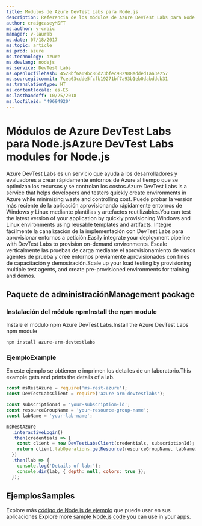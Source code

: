 ```yaml
---
title: Módulos de Azure DevTest Labs para Node.js
description: Referencia de los módulos de Azure DevTest Labs para Node.js
author: craigcaseyMSFT
ms.author: v-craic
manager: v-laurab
ms.date: 07/18/2017
ms.topic: article
ms.prod: azure
ms.technology: azure
ms.devlang: nodejs
ms.service: DevTest Labs
ms.openlocfilehash: 4528bf6a09bc86d23bfec982988added1aa3e257
ms.sourcegitcommit: 7cea63cdde5fcfb19271bf7a93b1eb0dabdddb31
ms.translationtype: HT
ms.contentlocale: es-ES
ms.lasthandoff: 10/25/2018
ms.locfileid: "49694920"
---
```

# <a name="azure-devtest-labs-modules-for-nodejs"></a><span data-ttu-id="f3c5d-103">Módulos de Azure DevTest Labs para Node.js</span><span class="sxs-lookup"><span data-stu-id="f3c5d-103">Azure DevTest Labs modules for Node.js</span></span>

<span data-ttu-id="f3c5d-104">Azure DevTest Labs es un servicio que ayuda a los desarrolladores y evaluadores a crear rápidamente entornos de Azure al tiempo que se optimizan los recursos y se controlan los costos.</span><span class="sxs-lookup"><span data-stu-id="f3c5d-104">Azure DevTest Labs is a service that helps developers and testers quickly create environments in Azure while minimizing waste and controlling cost.</span></span> <span data-ttu-id="f3c5d-105">Puede probar la versión más reciente de la aplicación aprovisionando rápidamente entornos de Windows y Linux mediante plantillas y artefactos reutilizables.</span><span class="sxs-lookup"><span data-stu-id="f3c5d-105">You can test the latest version of your application by quickly provisioning Windows and Linux environments using reusable templates and artifacts.</span></span> <span data-ttu-id="f3c5d-106">Integre fácilmente la canalización de la implementación con DevTest Labs para aprovisionar entornos a petición.</span><span class="sxs-lookup"><span data-stu-id="f3c5d-106">Easily integrate your deployment pipeline with DevTest Labs to provision on-demand environments.</span></span> <span data-ttu-id="f3c5d-107">Escale verticalmente las pruebas de carga mediante el aprovisionamiento de varios agentes de prueba y cree entornos previamente aprovisionados con fines de capacitación y demostración.</span><span class="sxs-lookup"><span data-stu-id="f3c5d-107">Scale up your load testing by provisioning multiple test agents, and create pre-provisioned environments for training and demos.</span></span>

## <a name="management-package"></a><span data-ttu-id="f3c5d-108">Paquete de administración</span><span class="sxs-lookup"><span data-stu-id="f3c5d-108">Management package</span></span>

### <a name="install-the-npm-module"></a><span data-ttu-id="f3c5d-109">Instalación del módulo npm</span><span class="sxs-lookup"><span data-stu-id="f3c5d-109">Install the npm module</span></span>

<span data-ttu-id="f3c5d-110">Instale el módulo npm Azure DevTest Labs.</span><span class="sxs-lookup"><span data-stu-id="f3c5d-110">Install the Azure DevTest Labs npm module</span></span>

```bash
npm install azure-arm-devtestlabs
```

### <a name="example"></a><span data-ttu-id="f3c5d-111">Ejemplo</span><span class="sxs-lookup"><span data-stu-id="f3c5d-111">Example</span></span>

<span data-ttu-id="f3c5d-112">En este ejemplo se obtienen e imprimen los detalles de un laboratorio.</span><span class="sxs-lookup"><span data-stu-id="f3c5d-112">This example gets and prints the details of a lab.</span></span>

```javascript
const msRestAzure = require('ms-rest-azure');
const DevTestLabsClient = require('azure-arm-devtestlabs');

const subscriptionId = 'your-subscription-id';
const resourceGroupName = 'your-resource-group-name';
const labName = 'your-lab-name';

msRestAzure
  .interactiveLogin()
  .then(credentials => {
    const client = new DevTestLabsClient(credentials, subscriptionId);
    return client.labOperations.getResource(resourceGroupName, labName);
  })
  .then(lab => {
    console.log('Details of lab:');
    console.dir(lab, { depth: null, colors: true });
  });
```

## <a name="samples"></a><span data-ttu-id="f3c5d-113">Ejemplos</span><span class="sxs-lookup"><span data-stu-id="f3c5d-113">Samples</span></span>

<span data-ttu-id="f3c5d-114">Explore más [código de Node.js de ejemplo](https://azure.microsoft.com/resources/samples/?platform=nodejs) que puede usar en sus aplicaciones.</span><span class="sxs-lookup"><span data-stu-id="f3c5d-114">Explore more [sample Node.js code](https://azure.microsoft.com/resources/samples/?platform=nodejs) you can use in your apps.</span></span>
